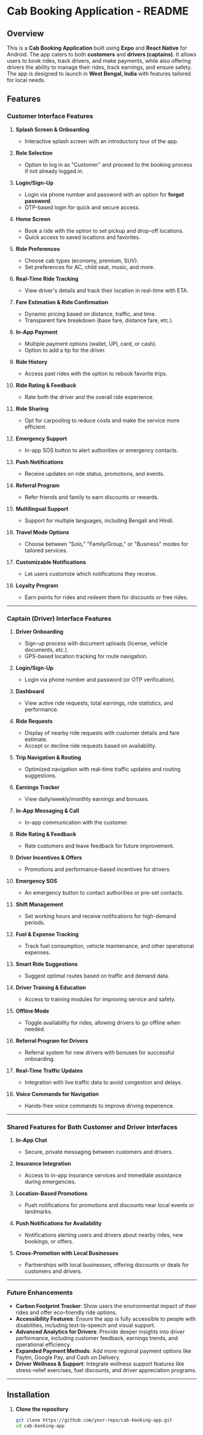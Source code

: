 # Cab Booking Application - README

## Overview

This is a **Cab Booking Application** built using **Expo** and **React Native** for Android. The app caters to both **customers** and **drivers (captains)**. It allows users to book rides, track drivers, and make payments, while also offering drivers the ability to manage their rides, track earnings, and ensure safety. The app is designed to launch in **West Bengal, India** with features tailored for local needs.

## Features

### Customer Interface Features

1. **Splash Screen & Onboarding**
   - Interactive splash screen with an introductory tour of the app.

2. **Role Selection**
   - Option to log in as "Customer" and proceed to the booking process if not already logged in.

3. **Login/Sign-Up**
   - Login via phone number and password with an option for **forgot password**.
   - OTP-based login for quick and secure access.

4. **Home Screen**
   - Book a ride with the option to set pickup and drop-off locations.
   - Quick access to saved locations and favorites.

5. **Ride Preferences**
   - Choose cab types (economy, premium, SUV).
   - Set preferences for AC, child seat, music, and more.

6. **Real-Time Ride Tracking**
   - View driver's details and track their location in real-time with ETA.

7. **Fare Estimation & Ride Confirmation**
   - Dynamic pricing based on distance, traffic, and time.
   - Transparent fare breakdown (base fare, distance fare, etc.).

8. **In-App Payment**
   - Multiple payment options (wallet, UPI, card, or cash).
   - Option to add a tip for the driver.

9. **Ride History**
   - Access past rides with the option to rebook favorite trips.

10. **Ride Rating & Feedback**
    - Rate both the driver and the overall ride experience.

11. **Ride Sharing**
    - Opt for carpooling to reduce costs and make the service more efficient.

12. **Emergency Support**
    - In-app SOS button to alert authorities or emergency contacts.

13. **Push Notifications**
    - Receive updates on ride status, promotions, and events.

14. **Referral Program**
    - Refer friends and family to earn discounts or rewards.

15. **Multilingual Support**
    - Support for multiple languages, including Bengali and Hindi.

16. **Travel Mode Options**
    - Choose between "Solo," "Family/Group," or "Business" modes for tailored services.

17. **Customizable Notifications**
    - Let users customize which notifications they receive.

18. **Loyalty Program**
    - Earn points for rides and redeem them for discounts or free rides.

---

### Captain (Driver) Interface Features

1. **Driver Onboarding**
   - Sign-up process with document uploads (license, vehicle documents, etc.).
   - GPS-based location tracking for route navigation.

2. **Login/Sign-Up**
   - Login via phone number and password (or OTP verification).

3. **Dashboard**
   - View active ride requests, total earnings, ride statistics, and performance.

4. **Ride Requests**
   - Display of nearby ride requests with customer details and fare estimate.
   - Accept or decline ride requests based on availability.

5. **Trip Navigation & Routing**
   - Optimized navigation with real-time traffic updates and routing suggestions.

6. **Earnings Tracker**
   - View daily/weekly/monthly earnings and bonuses.

7. **In-App Messaging & Call**
   - In-app communication with the customer.

8. **Ride Rating & Feedback**
   - Rate customers and leave feedback for future improvement.

9. **Driver Incentives & Offers**
   - Promotions and performance-based incentives for drivers.

10. **Emergency SOS**
    - An emergency button to contact authorities or pre-set contacts.

11. **Shift Management**
    - Set working hours and receive notifications for high-demand periods.

12. **Fuel & Expense Tracking**
    - Track fuel consumption, vehicle maintenance, and other operational expenses.

13. **Smart Ride Suggestions**
    - Suggest optimal routes based on traffic and demand data.

14. **Driver Training & Education**
    - Access to training modules for improving service and safety.

15. **Offline Mode**
    - Toggle availability for rides, allowing drivers to go offline when needed.

16. **Referral Program for Drivers**
    - Referral system for new drivers with bonuses for successful onboarding.

17. **Real-Time Traffic Updates**
    - Integration with live traffic data to avoid congestion and delays.

18. **Voice Commands for Navigation**
    - Hands-free voice commands to improve driving experience.

---

### Shared Features for Both Customer and Driver Interfaces

1. **In-App Chat**
   - Secure, private messaging between customers and drivers.

2. **Insurance Integration**
   - Access to in-app insurance services and immediate assistance during emergencies.

3. **Location-Based Promotions**
   - Push notifications for promotions and discounts near local events or landmarks.

4. **Push Notifications for Availability**
   - Notifications alerting users and drivers about nearby rides, new bookings, or offers.

5. **Cross-Promotion with Local Businesses**
   - Partnerships with local businesses, offering discounts or deals for customers and drivers.

---

### Future Enhancements

- **Carbon Footprint Tracker**: Show users the environmental impact of their rides and offer eco-friendly ride options.
- **Accessibility Features**: Ensure the app is fully accessible to people with disabilities, including text-to-speech and visual support.
- **Advanced Analytics for Drivers**: Provide deeper insights into driver performance, including customer feedback, earnings trends, and operational efficiency.
- **Expanded Payment Methods**: Add more regional payment options like Paytm, Google Pay, and Cash on Delivery.
- **Driver Wellness & Support**: Integrate wellness support features like stress-relief exercises, fuel discounts, and driver appreciation programs.

---

## Installation

1. **Clone the repository**
   ```bash
   git clone https://github.com/your-repo/cab-booking-app.git
   cd cab-booking-app
